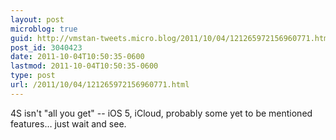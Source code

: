 ```yaml
---
layout: post
microblog: true
guid: http://vmstan-tweets.micro.blog/2011/10/04/121265972156960771.html
post_id: 3040423
date: 2011-10-04T10:50:35-0600
lastmod: 2011-10-04T10:50:35-0600
type: post
url: /2011/10/04/121265972156960771.html
---
```

4S isn't "all you get" -- iOS 5, iCloud, probably some yet to be mentioned features… just wait and see.

